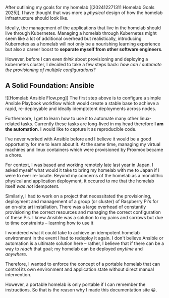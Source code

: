 After outlining my goals for my homelab [[202412271311 Homelab Goals 2025]], I have thought that was more a *physical* design of how the homelab infrastructure should look like.

Ideally, the management of the applications that live in the homelab should live through Kubernetes. Managing a homelab through Kubernetes might seem like a lot of additional overhead but realistically, introducing Kubernetes as a homelab will not only be a nourishing learning experience but also a career boost to **separate myself from other software engineers**.

However, before I can even *think* about provisioning and deploying a kubernetes cluster, I decided to take a few steps back: *how can I automate the provisioning of multiple configurations?*

## A Solid Foundation: Ansible
![[Homelab Ansible Flow.png]]
The first step above is to configure a simple Ansible Playbook workflow which would create a stable base to achieve a rapid, re-deployable and ideally idemptotent deployments across nodes.

Furthermore, I get to learn how to use it to automate many other linux-related tasks. Currently these tasks are long-lived in my head therefore **I am the automation**. I would like to capture it as reproducible code.

I've never worked with Ansible before and I believe it would be a good opportunity for me to learn about it. At the same time, managing my  virtual machines and linux containers which were provisioned by Proxmox became a chore. 

For context,  I was based and working remotely late last year in Japan. I asked myself what would it take to bring my homelab with me to Japan if I were to ever re-locate. Beyond my concerns of the homelab as a monolithic physical and application deployment, it occured to me that the homelab itself *was not* idempotent.

Similarly, I had to work on a project that necessitated the provisioning, deployment and management of a group (or cluster) of Raspberry Pi's for an on-site art installation. There was a large overhead of constantly provisioning the correct resources and managing the correct configuration of these Pis. I knew Ansible was a solution to my pains and sorrows but due to time constraints – learning how to use it 

I wondered what it could take to achieve an idempotent homelab environment in the event I had to redeploy it again. I don't believe Ansible or automation is a ultimate solution here – rather, I believe that if there can be a way to *reach* that goal; my homelab can be deployed *anytime* and *anywhere*.

Therefore, I wanted to enforce the concept of a portable homelab that can control its own environment and application state without direct manual intervention. 

However, a portable homelab is only portable if I can remember the instructions. So that is the reason why I made this documentation site 😀.